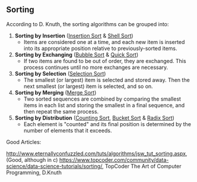 ## Sorting
According to D. Knuth, the sorting algorithms can be grouped into:

1) **Sorting by Insertion** ([Insertion Sort](src/algorithms/sorting/insertionsort/README.md) & [Shell Sort](src/algorithms/sorting/shellsort/README.md))
   - Items are considered one at a time, and each new item is inserted into its appropriate position relative to previously-sorted items.
2) **Sorting by Exchanging** ([Bubble Sort](src/algorithms/sorting/bubblesort/README.md) & [Quick Sort](src/algorithms/sorting/quicksort/README.md))
   - If two items are found to be out of order, they are exchanged. This process continues until no more exchanges are necessary.
3) **Sorting by Selection** ([Selection Sort](src/algorithms/sorting/selectionsort/README.md))
   - The smallest (or largest) item is selected and stored away. Then the next smallest (or largest) item is selected, and so on.
4) **Sorting by Merging** ([Merge Sort](src/algorithms/sorting/mergesort/README.md))
   - Two sorted sequences are combined by comparing the smallest items in each list and storing the smallest in a final sequence, and then repeat the same process.
5) **Sorting by Distribution** ([Counting Sort](src/algorithms/sorting/countingsort/README.md), [Bucket Sort](src/algorithms/sorting/bucketsort/README.md) & [Radix Sort](src/algorithms/sorting/radixsort/README.md))
   - Each element is "counted" and its final position is determined by the number of elements that it exceeds.

Good Articles:

http://www.eternallyconfuzzled.com/tuts/algorithms/jsw_tut_sorting.aspx, (Good, although in c)
https://www.topcoder.com/community/data-science/data-science-tutorials/sorting/, TopCoder
The Art of Computer Programming, D.Knuth
